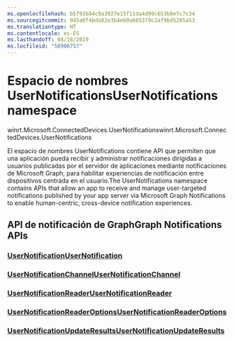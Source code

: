 ```yaml
---
ms.openlocfilehash: b5793b84c9a3927e15f11da4d99c653b0e7c7c34
ms.sourcegitcommit: 945a0f4bda02e3b4eb9a665379c2af9bd5285a53
ms.translationtype: HT
ms.contentlocale: es-ES
ms.lasthandoff: 04/18/2019
ms.locfileid: "58906757"
---
```

# <a name="usernotifications-namespace"></a><span data-ttu-id="de8c9-101">Espacio de nombres UserNotifications</span><span class="sxs-lookup"><span data-stu-id="de8c9-101">UserNotifications namespace</span></span>
<span data-ttu-id="de8c9-102">winrt.Microsoft.ConnectedDevices.UserNotifications</span><span class="sxs-lookup"><span data-stu-id="de8c9-102">winrt.Microsoft.ConnectedDevices.UserNotifications</span></span>

<span data-ttu-id="de8c9-103">El espacio de nombres UserNotifications contiene API que permiten que una aplicación pueda recibir y administrar notificaciones dirigidas a usuarios publicadas por el servidor de aplicaciones mediante notificaciones de Microsoft Graph, para habilitar experiencias de notificación entre dispositivos centrada en el usuario.</span><span class="sxs-lookup"><span data-stu-id="de8c9-103">The UserNotifications namespace contains APIs that allow an app to receive and manage user-targeted notifications published by your app server via Microsoft Graph Notifications to enable human-centric, cross-device notification experiences.</span></span> 

## <a name="graph-notifications-apis"></a><span data-ttu-id="de8c9-104">API de notificación de Graph</span><span class="sxs-lookup"><span data-stu-id="de8c9-104">Graph Notifications APIs</span></span>

### <a name="usernotificationusernotificationmd"></a>[<span data-ttu-id="de8c9-105">UserNotification</span><span class="sxs-lookup"><span data-stu-id="de8c9-105">UserNotification</span></span>](userNotification.md)
### <a name="usernotificationchannelusernotificationchannelmd"></a>[<span data-ttu-id="de8c9-106">UserNotificationChannel</span><span class="sxs-lookup"><span data-stu-id="de8c9-106">UserNotificationChannel</span></span>](userNotificationChannel.md)
### <a name="usernotificationreaderusernotificationreadermd"></a>[<span data-ttu-id="de8c9-107">UserNotificationReader</span><span class="sxs-lookup"><span data-stu-id="de8c9-107">UserNotificationReader</span></span>](userNotificationReader.md)
### <a name="usernotificationreaderoptionsusernotificationreaderoptionsmd"></a>[<span data-ttu-id="de8c9-108">UserNotificationReaderOptions</span><span class="sxs-lookup"><span data-stu-id="de8c9-108">UserNotificationReaderOptions</span></span>](userNotificationReaderOptions.md)
### <a name="usernotificationupdateresultsusernotificationupdateresultsmd"></a>[<span data-ttu-id="de8c9-109">UserNotificationUpdateResults</span><span class="sxs-lookup"><span data-stu-id="de8c9-109">UserNotificationUpdateResults</span></span>](userNotificationUpdateResults.md)
